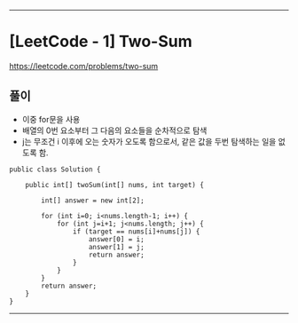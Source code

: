 
---

# [LeetCode - 1] Two-Sum

https://leetcode.com/problems/two-sum

## 풀이
- 이중 for문을 사용
- 배열의 0번 요소부터 그 다음의 요소들을 순차적으로 탐색
- j는 무조건 i 이후에 오는 숫자가 오도록 함으로서, 같은 값을 두번 탐색하는 일을 없도록 함.

```
public class Solution {

    public int[] twoSum(int[] nums, int target) {

        int[] answer = new int[2];

        for (int i=0; i<nums.length-1; i++) {
            for (int j=i+1; j<nums.length; j++) {
                if (target == nums[i]+nums[j]) {
                    answer[0] = i;
                    answer[1] = j;
                    return answer;
                }
            }
        }
        return answer;
    }
}
```

---